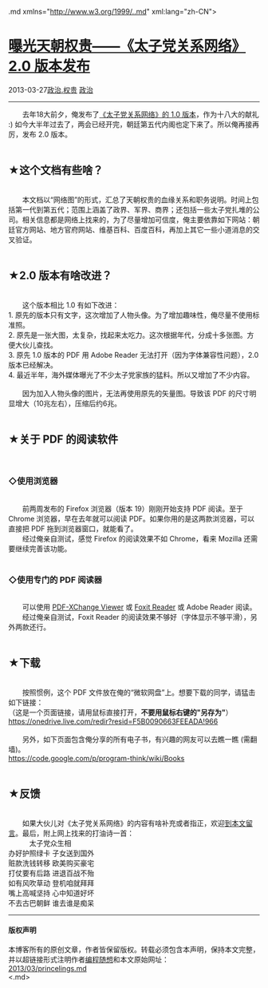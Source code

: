 <!DOCTYPE.md>
.md xmlns="http://www.w3.org/1999/..md" xml:lang="zh-CN">
<head>
<meta http-equiv="Content-Type" content="text.md; charset=utf-8" />
<meta name="generator" content="Python script by program.think@gmail.com" />
<meta name="provider" content="program-think.blogspot.com" />
<link type="text/css" rel="stylesheet" href="../../css/program-think.css" />
<title>曝光天朝权贵——《太子党关系网络》2.0 版本发布 - 编程随想的博客</title>
</head>
<body>
<div id="main" style="width:100%;">
<h1><a href="../../index.md" title="回到首页">曝光天朝权贵——《太子党关系网络》2.0 版本发布</a></h1>
<div class="post-info"><span class="date-header">2013-03-27</span><a href="../../tags/E694BFE6B2BB.E69D83E8B4B5.md" class="tag">政治.权贵</a> <a href="../../tags/E694BFE6B2BB.md" class="tag">政治</a> </div>
<hr>
<div class="post">
&#12288;&#12288;去年18大前夕，俺发布了<a href="../../2012/11/princelings.md">《太子党关系网络》的 1.0 版本</a>，作为十八大的献礼 :) 如今大半年过去了，两会已经开完，朝廷第五代内阁也定下来了。所以俺再接再厉，发布 2.0 版本。<a name='more'></a><!--program-think--><br /><br /><h2>★这个文档有些啥？</h2><br />&#12288;&#12288;本文档以“网络图”的形式，汇总了天朝权贵的血缘关系和职务说明。时间上包括第一代到第五代；范围上涵盖了政界、军界、商界；还包括一些太子党扎堆的公司。相关信息都是网络上找来的，为了尽量增加可信度，俺主要依靠如下网站：朝廷官方网站、地方官府网站、维基百科、百度百科，再加上其它一些小道消息的交叉验证。<br /><br /><h2>★2.0 版本有啥改进？</h2><br />&#12288;&#12288;这个版本相比 1.0 有如下改进：<br />1. 原先的版本只有文字，这次增加了人物头像。为了增加趣味性，俺尽量不使用标准照。<br />2. 原先是一张大图，太复杂，找起来太吃力。这次根据年代，分成十多张图。方便大伙儿查找。<br />3. 原先 1.0 版本的 PDF 用 Adobe Reader 无法打开（因为字体兼容性问题），2.0 版本已经解决。<br />4. 最近半年，海外媒体曝光了不少太子党家族的猛料。所以又增加了不少内容。<br /><br />&#12288;&#12288;因为加入人物头像的图片，无法再使用原先的矢量图。导致该 PDF 的尺寸明显增大（10兆左右），压缩后约6兆。<br /><br /><h2>★关于 PDF 的阅读软件</h2><br /><h3>◇使用浏览器</h3><br />&#12288;&#12288;前两周发布的 Firefox 浏览器（版本 19）刚刚开始支持 PDF 阅读。至于 Chrome 浏览器，早在去年就可以阅读 PDF。如果你用的是这两款浏览器，可以直接把 PDF 拖到浏览器窗口，就能看了。<br />&#12288;&#12288;经过俺亲自测试，感觉 Firefox 的阅读效果不如 Chrome，看来 Mozilla 还需要继续完善该功能。<br /><br /><h3>◇使用专门的 PDF 阅读器</h3><br />&#12288;&#12288;可以使用 <a href="http://www.tracker-software.com/product/pdf-xchange-viewer" target="_blank" rel="nofollow">PDF-XChange Viewer</a> 或 <a href="http://www.foxitsoftware.com/Secure_PDF_Reader/" target="_blank" rel="nofollow">Foxit Reader</a> 或 Adobe Reader 阅读。<br />&#12288;&#12288;经过俺亲自测试，Foxit Reader 的阅读效果不够好（字体显示不够平滑），另外两款还行。<br /><br /><h2>★下载</h2><br />&#12288;&#12288;按照惯例，这个 PDF 文件放在俺的“微软网盘”上。想要下载的同学，请猛击如下链接：<br />（这是一个页面链接，请用鼠标直接打开，<b>不要用鼠标右键的"另存为"</b>）<br /><a href="https://onedrive.live.com/redir?resid=F5B0090663FEEADA!966" target="_blank" rel="nofollow">https://onedrive.live.com/redir?resid=F5B0090663FEEADA!966</a><br /><br />&#12288;&#12288;另外，如下页面包含俺分享的所有电子书，有兴趣的网友可以去瞧一瞧 (需翻墙)。<br /><a href="https://code.google.com/p/program-think/wiki/Books" target="_blank">https://code.google.com/p/program-think/wiki/Books</a><br /><br /><h2>★反馈</h2><br />&#12288;&#12288;如果大伙儿对《太子党关系网络》的内容有啥补充或者指正，欢迎<a href="../../2013/03/princelings.md">到本文留言</a>。最后，附上网上找来的打油诗一首：<br />&#12288;&#12288;&#12288;太子党众生相<br />办好护照绿卡 子女送到国外<br />赃款洗钱转移 欧美购买豪宅<br />打仗要有后路 进退百战不殆<br />如有风吹草动 登机咱就拜拜<br />嘴上高喊坚持 心中知道好坏<br />不去古巴朝鲜 谁去谁是痴呆<div class="blogger-post-footer">
</div>
<hr>
<div class="copyright">
<h4>版权声明</h4>
本博客所有的原创文章，作者皆保留版权。转载必须包含本声明，保持本文完整，并以超链接形式注明作者<a href="mailto:program.think@gmail.com">编程随想</a>和本文原始网址：<br>
<a href="2013/03/princelings.md">2013/03/princelings.md</a>
</div>
</div>
</body>
<.md>
